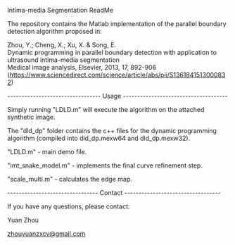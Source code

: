 Intima-media Segmentation ReadMe

The repository contains the Matlab implementation of the parallel boundary detection algorithm proposed in:  

Zhou, Y.; Cheng, X.; Xu, X. & Song, E.  
Dynamic programming in parallel boundary detection with application to ultrasound intima-media segmentation  
Medical image analysis, Elsevier, 2013, 17, 892-906  
(https://www.sciencedirect.com/science/article/abs/pii/S1361841513000832)


--------------------------------- Usage -------------------------------------

Simply running "LDLD.m" will execute the algorithm on the attached synthetic image.  

The "dld_dp" folder contains the c++ files for the dynamic programming algorithm (compiled into dld_dp.mexw64 and dld_dp.mexw32).  

"LDLD.m" - main demo file.

"imt_snake_model.m" - implements the final curve refinement step.  

"scale_multi.m" - calculates the edge map.  


-------------------------------- Contact ----------------------------------

If you have any questions, please contact:

Yuan Zhou  

zhouyuanzxcv@gmail.com

